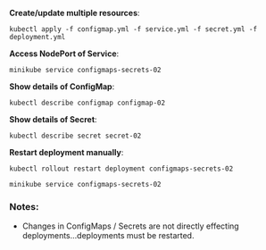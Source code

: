 **Create/update multiple resources**:

```shell
kubectl apply -f configmap.yml -f service.yml -f secret.yml -f deployment.yml
```

**Access NodePort of Service**:

```shell
minikube service configmaps-secrets-02
```

**Show details of ConfigMap**:

```shell
kubectl describe configmap configmap-02
```

**Show details of Secret**:

```shell
kubectl describe secret secret-02
```

**Restart deployment manually**:

```shell
kubectl rollout restart deployment configmaps-secrets-02
```

```shell
minikube service configmaps-secrets-02
```

### Notes:

- Changes in ConfigMaps / Secrets are not directly effecting deployments...deployments must be restarted.